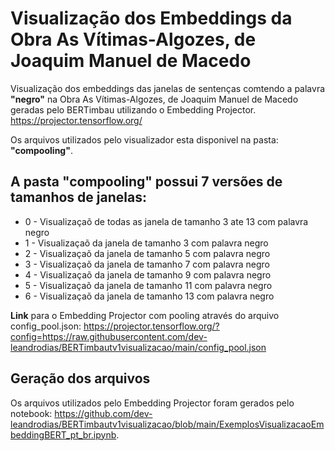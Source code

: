 # Visualização dos Embeddings da Obra As Vítimas-Algozes, de Joaquim Manuel de Macedo

Visualização dos embeddings das janelas de sentenças comtendo a palavra **"negro"** na Obra As Vítimas-Algozes, de Joaquim Manuel de Macedo geradas pelo BERTimbau utilizando o Embedding Projector.
https://projector.tensorflow.org/

Os arquivos utilizados pelo visualizador esta disponivel na pasta: **"compooling"**.


## A pasta **"compooling"** possui 7 versões de tamanhos de janelas:
- 0 - Visualizaçaõ de todas as janela de tamanho 3 ate 13 com palavra negro
- 1 - Visualizaçaõ da janela de tamanho 3 com palavra negro
- 2 - Visualizaçaõ da janela de tamanho 5 com palavra negro
- 3 - Visualizaçaõ da janela de tamanho 7 com palavra negro
- 4 - Visualizaçaõ da janela de tamanho 9 com palavra negro
- 5 - Visualizaçaõ da janela de tamanho 11 com palavra negro
- 6 - Visualizaçaõ da janela de tamanho 13 com palavra negro


**Link** para o Embedding Projector com pooling através do arquivo config_pool.json:
<https://projector.tensorflow.org/?config=https://raw.githubusercontent.com/dev-leandrodias/BERTimbautv1visualizacao/main/config_pool.json>

## Geração dos arquivos

Os arquivos utilizados pelo Embedding Projector foram gerados pelo notebook: https://github.com/dev-leandrodias/BERTimbautv1visualizacao/blob/main/ExemplosVisualizacaoEmbeddingBERT_pt_br.ipynb.
